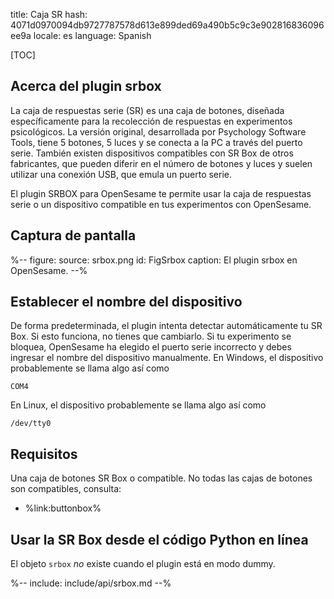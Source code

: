 title: Caja SR
hash: 4071d0970094db9727787578d613e899ded69a490b5c9c3e902816836096ee9a
locale: es
language: Spanish

[TOC]

## Acerca del plugin srbox

La caja de respuestas serie (SR) es una caja de botones, diseñada específicamente para la recolección de respuestas en experimentos psicológicos. La versión original, desarrollada por Psychology Software Tools, tiene 5 botones, 5 luces y se conecta a la PC a través del puerto serie. También existen dispositivos compatibles con SR Box de otros fabricantes, que pueden diferir en el número de botones y luces y suelen utilizar una conexión USB, que emula un puerto serie.

El plugin SRBOX para OpenSesame te permite usar la caja de respuestas serie o un dispositivo compatible en tus experimentos con OpenSesame.

## Captura de pantalla

%--
figure:
  source: srbox.png
  id: FigSrbox
  caption: El plugin srbox en OpenSesame.
--%

## Establecer el nombre del dispositivo

De forma predeterminada, el plugin intenta detectar automáticamente tu SR Box. Si esto funciona, no tienes que cambiarlo. Si tu experimento se bloquea, OpenSesame ha elegido el puerto serie incorrecto y debes ingresar el nombre del dispositivo manualmente. En Windows, el dispositivo probablemente se llama algo así como

```text
COM4
```

En Linux, el dispositivo probablemente se llama algo así como

``` text
/dev/tty0
```

## Requisitos

Una caja de botones SR Box o compatible. No todas las cajas de botones son compatibles, consulta:

- %link:buttonbox%

## Usar la SR Box desde el código Python en línea

El objeto `srbox` *no* existe cuando el plugin está en modo dummy.

%-- include: include/api/srbox.md --%